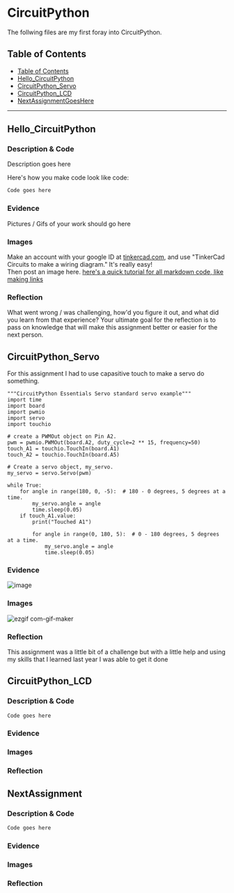 # CircuitPython
 The follwing files are my first foray into CircuitPython.
## Table of Contents
* [Table of Contents](#TableOfContents)
* [Hello_CircuitPython](#Hello_CircuitPython)
* [CircuitPython_Servo](#CircuitPython_Servo)
* [CircuitPython_LCD](#CircuitPython_LCD)
* [NextAssignmentGoesHere](#NextAssignment)
---

## Hello_CircuitPython

### Description & Code
Description goes here

Here's how you make code look like code:

```python
Code goes here

```


### Evidence
Pictures / Gifs of your work should go here

### Images
Make an account with your google ID at [tinkercad.com](https://www.tinkercad.com/learn/circuits), and use "TinkerCad Circuits to make a wiring diagram."  It's really easy!  
Then post an image here.   [here's a quick tutorial for all markdown code, like making links](https://www.markdownguide.org/basic-syntax/)

### Reflection
What went wrong / was challenging, how'd you figure it out, and what did you learn from that experience?  Your ultimate goal for the reflection is to pass on knowledge that will make this assignment better or easier for the next person.




## CircuitPython_Servo

For this assignment I had to use capasitive touch to make a servo do something.

```
"""CircuitPython Essentials Servo standard servo example"""
import time
import board
import pwmio
import servo
import touchio

# create a PWMOut object on Pin A2.
pwm = pwmio.PWMOut(board.A2, duty_cycle=2 ** 15, frequency=50)
touch_A1 = touchio.TouchIn(board.A1)
touch_A2 = touchio.TouchIn(board.A5)

# Create a servo object, my_servo.
my_servo = servo.Servo(pwm)

while True:
    for angle in range(180, 0, -5):  # 180 - 0 degrees, 5 degrees at a time.
        my_servo.angle = angle
        time.sleep(0.05)
    if touch_A1.value:
        print("Touched A1")
        
        for angle in range(0, 180, 5):  # 0 - 180 degrees, 5 degrees at a time.
            my_servo.angle = angle
            time.sleep(0.05)
```

### Evidence
![image](https://user-images.githubusercontent.com/71350221/134183243-a8684192-7c20-4995-8b2f-ae486b0a89ac.png)

### Images
![ezgif com-gif-maker](https://user-images.githubusercontent.com/71350221/134182147-7943fac5-60fc-4980-ae54-e2a64c57f136.gif)

### Reflection
This assignment was a little bit of a challenge but with a little help and using my skills that I learned last year I was able to get it done

## CircuitPython_LCD

### Description & Code

```python
Code goes here

```

### Evidence

### Images

### Reflection





## NextAssignment

### Description & Code

```python
Code goes here

```

### Evidence

### Images

### Reflection
